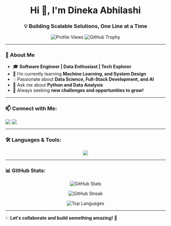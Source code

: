 <h1 align="center">Hi 👋, I'm Dineka Abhilashi</h1>
<h3 align="center">💡 Building Scalable Solutions, One Line at a Time</h3>

<p align="center">
  <img src="https://komarev.com/ghpvc/?username=abhilashidnk&label=Profile%20views&color=0e75b6&style=flat" alt="Profile Views" />
  <img src="https://github-profile-trophy.vercel.app/?username=abhilashidnk&theme=onedark" alt="GitHub Trophy" />
</p>

---

### 🚀 About Me
- 🎓 **Software Engineer | Data Enthusiast | Tech Explorer**
- 🌱 I’m currently learning **Machine Learning, and System Design**
- 💡 Passionate about **Data Science, Full-Stack Development, and AI**
- 💬 Ask me about **Python and Data Analysis**
- 🎯 Always seeking **new challenges and opportunities to grow!**  

---

### 📫 Connect with Me:
<p align="left">
<a href="https://linkedin.com/in/www.linkedin.com/in/dineka-abhilashi27" target="_blank"><img align="center" src="https://img.shields.io/badge/LinkedIn-0A66C2?style=for-the-badge&logo=linkedin&logoColor=white" /></a>
<a href="mailto:dinekaabhilashi0427@gmail.com"><img align="center" src="https://img.shields.io/badge/Email-D14836?style=for-the-badge&logo=gmail&logoColor=white" /></a>
</p>

---

### 🛠️ Languages & Tools:
<p align="center">
  <img src="https://skillicons.dev/icons?i=html,css,js,ts,react,nodejs,express,mongodb,mysql,java,python,pandas,seaborn,git,postman,figma" />
</p>

---

### 📊 GitHub Stats:
<p align="center">
  <img src="https://github-readme-stats.vercel.app/api?username=abhilashidnk&show_icons=true&theme=radical" alt="GitHub Stats" />
</p>
<p align="center">
  <img src="https://github-readme-streak-stats.herokuapp.com/?user=abhilashidnk&theme=radical" alt="GitHub Streak" />
</p>
<p align="center">
  <img src="https://github-readme-stats.vercel.app/api/top-langs?username=abhilashidnk&layout=compact&theme=radical" alt="Top Languages" />
</p>

---

✨ **Let's collaborate and build something amazing!** 🚀
